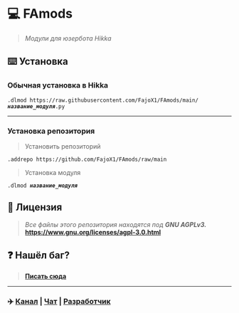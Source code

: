 # 💻 FAmods
> <i>Модули для юзербота Hikka</i>

## ⌨️ Установка
### Обычная установка в Hikka
<pre><code>.dlmod https://raw.githubusercontent.com/FajoX1/FAmods/main/<b><i>название_модуля</i></b>.py</code></pre>
<hr>

### Установка репозитория
> Установить репозиторий
<pre><code>.addrepo https://github.com/FajoX1/FAmods/raw/main</code></pre>
> Установка модуля
<pre><code>.dlmod <b><i>название_модуля</i></b></code></pre>

## 📝 Лицензия
> <i>Все файлы этого репозитория находятся под <b>GNU AGPLv3.</b></i><br>
> <b>https://www.gnu.org/licenses/agpl-3.0.html</b>

## ❓ Нашёл баг?
> <b><a href="https://t.me/fajox">Писать сюда</a></b>

<hr>

### ✈️ <a href="https://t.me/famods">Канал</a> | <a href="https://t.me/FaModsChat">Чат</a> | <a href="https://t.me/fajox">Разработчик</a> 
